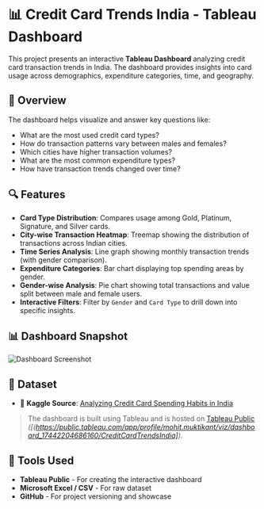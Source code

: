 # 📊 Credit Card Trends India - Tableau Dashboard

This project presents an interactive **Tableau Dashboard** analyzing credit card transaction trends in India. The dashboard provides insights into card usage across demographics, expenditure categories, time, and geography.

## 📌 Overview

The dashboard helps visualize and answer key questions like:
- What are the most used credit card types?
- How do transaction patterns vary between males and females?
- Which cities have higher transaction volumes?
- What are the most common expenditure types?
- How have transaction trends changed over time?

## 🔍 Features

- **Card Type Distribution**: Compares usage among Gold, Platinum, Signature, and Silver cards.
- **City-wise Transaction Heatmap**: Treemap showing the distribution of transactions across Indian cities.
- **Time Series Analysis**: Line graph showing monthly transaction trends (with gender comparison).
- **Expenditure Categories**: Bar chart displaying top spending areas by gender.
- **Gender-wise Analysis**: Pie chart showing total transactions and value split between male and female users.
- **Interactive Filters**: Filter by `Gender` and `Card Type` to drill down into specific insights.

## 📊 Dashboard Snapshot

![Dashboard Screenshot](![image](https://github-production-user-asset-6210df.s3.amazonaws.com/101824646/431970678-49a4c215-c59b-4c5e-b631-4566e01b429b.png?X-Amz-Algorithm=AWS4-HMAC-SHA256&X-Amz-Credential=AKIAVCODYLSA53PQK4ZA%2F20250409%2Fus-east-1%2Fs3%2Faws4_request&X-Amz-Date=20250409T180728Z&X-Amz-Expires=300&X-Amz-Signature=c14dfedcca4d99030e5c9741a842d7bc9c35aad50177eadf7aeb1fe9cb76c4db&X-Amz-SignedHeaders=host))

## 🔗 Dataset

- 📂 **Kaggle Source**: [Analyzing Credit Card Spending Habits in India](https://www.kaggle.com/datasets/thedevastator/analyzing-credit-card-spending-habits-in-india)

> The dashboard is built using Tableau and is hosted on [Tableau Public](https://public.tableau.com/) *([(https://public.tableau.com/app/profile/mohit.muktikant/viz/dashboard_17442204686160/CreditCardTrendsIndia])*.

## 🧰 Tools Used

- **Tableau Public** - For creating the interactive dashboard
- **Microsoft Excel / CSV** - For raw dataset
- **GitHub** - For project versioning and showcase
